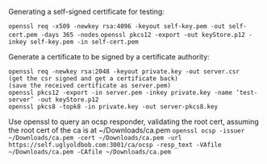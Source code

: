 Generating a self-signed certificate for testing:

`openssl req -x509 -newkey rsa:4096 -keyout self-key.pem -out self-cert.pem -days 365 -nodes`
`openssl pkcs12 -export -out keyStore.p12 -inkey self-key.pem -in self-cert.pem`

Generate a certificate to be signed by a certificate authority:
```
openssl req -newkey rsa:2048 -keyout private.key -out server.csr
(get the csr signed and get a certificate back)
(save the received certificate as server.pem)
openssl pkcs12 -export -in server.pem -inkey private.key -name ‘test-server’ -out keyStore.p12
openssl pkcs8 -topk8 -in private.key -out server-pkcs8.key
```

Use openssl to query an ocsp responder, validating the root cert, assuming the root cert of the ca is at ~/Downloads/ca.pem
`openssl ocsp -issuer ~/Downloads/ca.pem -cert ~/Downloads/ca.pem -url https://self.uglyoldbob.com:3001/ca/ocsp -resp_text -VAfile ~/Downloads/ca.pem -CAfile ~/Downloads/ca.pem`